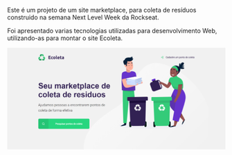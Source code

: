 Este é um projeto de um site marketplace, para coleta de resíduos construido na semana Next Level Week da Rockseat.

Foi apresentado varias tecnologias utilizadas para desenvolvimento Web, utilizando-as para montar o site Ecoleta.

![](/public/assets/home-page.PNG)
